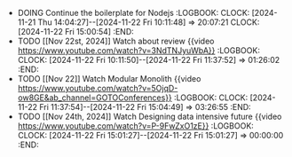 - DOING Continue the boilerplate for Nodejs
  :LOGBOOK:
  CLOCK: [2024-11-21 Thu 14:04:27]--[2024-11-22 Fri 10:11:48] =>  20:07:21
  CLOCK: [2024-11-22 Fri 15:00:54]
  :END:
- TODO [[Nov 22st, 2024]] Watch about review {{video https://www.youtube.com/watch?v=3NdTNJyuWbA}}
  :LOGBOOK:
  CLOCK: [2024-11-22 Fri 10:11:50]--[2024-11-22 Fri 11:37:52] =>  01:26:02
  :END:
- TODO [[Nov 22]] Watch Modular Monolith {{video https://www.youtube.com/watch?v=5OjqD-ow8GE&ab_channel=GOTOConferences}}
  :LOGBOOK:
  CLOCK: [2024-11-22 Fri 11:37:54]--[2024-11-22 Fri 15:04:49] =>  03:26:55
  :END:
- TODO [[Nov 24th, 2024]] Watch Designing data intensive future {{video https://www.youtube.com/watch?v=P-9FwZxO1zE}}
  :LOGBOOK:
  CLOCK: [2024-11-22 Fri 15:01:27]--[2024-11-22 Fri 15:01:27] =>  00:00:00
  :END: